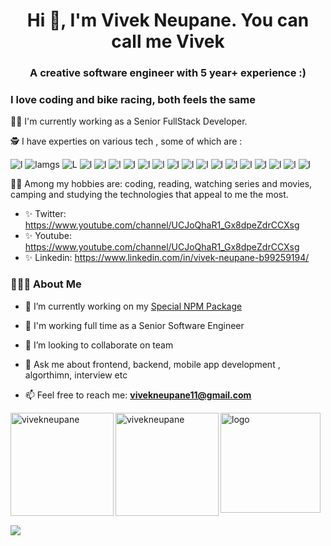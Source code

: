 <h1 align="center">Hi 👋, I'm Vivek Neupane. You can call me Vivek </h1>
<h3 align="center">A creative software engineer with 5 year+ experience :)</h3>

###  I love coding and bike racing, both feels the same

💪🏼 I'm currently working as a Senior FullStack Developer.

🕵 I have experties on various tech , some of which are :

![l](https://img.shields.io/badge/React-20232A?style=for-the-badge&logo=react&logoColor=61DAFB)
![lamgs](https://img.shields.io/badge/JavaScript-F7DF1E?style=for-the-badge&logo=javascript&logoColor=black)
![L](https://img.shields.io/badge/Node.js-43853D?style=for-the-badge&logo=node-dot-js&logoColor=white)
![l](https://img.shields.io/badge/Next.js-000000?style=for-the-badge&logo=nextdotjs&logoColor=white)
![l](https://img.shields.io/badge/MongoDB-47A248?style=for-the-badge&logo=mongodb&logoColor=white)
![l](https://img.shields.io/badge/GraphQL-E10098?style=for-the-badge&logo=graphql&logoColor=white)
![l](https://img.shields.io/badge/Express-000000?style=for-the-badge&logo=express&logoColor=white)
![l](https://img.shields.io/badge/Redux-764ABC?style=for-the-badge&logo=redux&logoColor=white)
![l](https://img.shields.io/badge/HTML5-E34F26?style=for-the-badge&logo=html5&logoColor=white)
![l](https://img.shields.io/badge/Java-ED8B00?style=for-the-badge&logo=java&logoColor=white)
![l](https://img.shields.io/badge/React-20232A?style=for-the-badge&logo=react&logoColor=61DAFB&label=REACT-NATIVE)
![l](https://img.shields.io/badge/Android-3DDC84?style=for-the-badge&logo=android&logoColor=white)
![l](https://img.shields.io/badge/CSS3-1572B6?style=for-the-badge&logo=css3&logoColor=white)
![l](https://img.shields.io/badge/Chakra%20UI-319795?style=for-the-badge&logo=chakraui&logoColor=white)
![l](https://img.shields.io/badge/Bootstrap-563D7C?style=for-the-badge&logo=bootstrap&logoColor=white)
![l](https://img.shields.io/badge/Firebase-FFCA28?style=for-the-badge&logo=firebase&logoColor=white)
![l](https://img.shields.io/badge/PHP-777BB4?style=for-the-badge&logo=php&logoColor=white)
![l](https://img.shields.io/badge/AWS-232F3E?style=for-the-badge&logo=amazonaws&logoColor=white&label=AWS)
![l](	https://img.shields.io/badge/GIT-E44C30?style=for-the-badge&logo=git&logoColor=white)

👩🏻 Among my hobbies are: coding, reading, watching series and movies, camping and studying the technologies that appeal to me the most.

* ✨ Twitter: https://www.youtube.com/channel/UCJoQhaR1_Gx8dpeZdrCCXsg
* ✨ Youtube: https://www.youtube.com/channel/UCJoQhaR1_Gx8dpeZdrCCXsg
* ✨ Linkedin: https://www.linkedin.com/in/vivek-neupane-b99259194/

 ### 👨🏻‍💻 About Me
- 🔭 I’m currently working on my [Special NPM Package](https://github.com/vivekneupane11/reactjs-editor)

- 🌱 I'm working full time as a Senior Software Engineer
- 👯 I’m looking to collaborate on team
- 💬 Ask me about frontend, backend, mobile app development , algorthimn, interview etc 
- 📫 Feel free to reach me: **vivekneupane11@gmail.com**

<img align="left" src="https://github-readme-stats.vercel.app/api/top-langs/?username=vivekneupane11&langs_count=8&hide=jupyter%20notebook,python&show_icons=true&locale=en&layout=compact" height="165" alt="vivekneupane" />

<img align="left" src="https://github-readme-stats.vercel.app/api?username=vivekneupane11&show_icons=true&locale=en" alt="vivekneupane"  height="165" />

<img src="https://github-profile-trophy.vercel.app/?username=vivekneupane11&theme=flat&column=7" alt="logo" height="160" align="center" style="margin: auto; margin-bottom: 20px;" />

<img align="center" src="https://github-readme-streak-stats.herokuapp.com/?user=vivekneupane11" style="margin: auto; margin-bottom: 20px;" />

<!--

<img align="left" src="https://github-readme-stats.vercel.app/api/top-langs?username=vivekneupane11&show_icons=true&locale=en&layout=compact"  height="165" alt="jorgeadev" />
[![Readme Card](https://github-readme-stats.vercel.app/api/pin/?username=vivekneupane11&repo=github-readme-stats)](https://github.com/vivekneupane11/github-readme-stats)
<hr>
 </div>
 
<hr>
[![GitHub followers](https://img.shields.io/github/followers/jorgeadev.svg?style=social&label=Follow&maxAge=2592000)](https://github.com/vivekneupane11?tab=followers)
[Vivek Neupane GitHub stats](https://github-readme-stats.vercel.app/api?username=vivekneupane11&hide=contribs,prs&theme=buefy&show_icons=true) 
[![Top Langs](https://github-readme-stats.vercel.app/api/top-langs/?username=vivekneupane11&layout=compact&theme=buefy)](https://github.com/vivekneupane11/github-readme-stats)
<img src="https://github-readme-stats.vercel.app/api?username=vivekneupane11&show_icons=true" alt="logo" height="160" align="right" style="margin: 5px; margin-bottom: 20px;" />
-->
